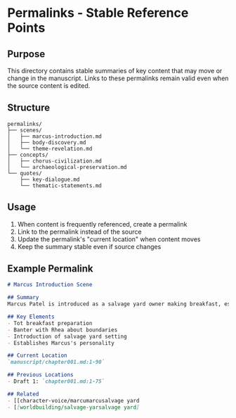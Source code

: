 # Permalinks - Stable Reference Points

## Purpose
This directory contains stable summaries of key content that may move or change in the manuscript. Links to these permalinks remain valid even when the source content is edited.

## Structure
```
permalinks/
├── scenes/
│   ├── marcus-introduction.md
│   ├── body-discovery.md
│   └── theme-revelation.md
├── concepts/
│   ├── chorus-civilization.md
│   └── archaeological-preservation.md
└── quotes/
    ├── key-dialogue.md
    └── thematic-statements.md
```

## Usage
1. When content is frequently referenced, create a permalink
2. Link to the permalink instead of the source
3. Update the permalink's "current location" when content moves
4. Keep the summary stable even if source changes

## Example Permalink

```markdown
# Marcus Introduction Scene

## Summary
Marcus Patel is introduced as a salvage yard owner making breakfast, establishing his working-class perspective and partnership with AI Rhea.

## Key Elements
- Tot breakfast preparation
- Banter with Rhea about boundaries
- Introduction of salvage yard setting
- Establishes Marcus's personality

## Current Location
`manuscript/chapter001.md:1-90`

## Previous Locations
- Draft 1: `chapter001.md:1-75`

## Related
- [[character-voice/marcumarcusalvage yard
- [[worldbuilding/salvage-yarsalvage yard]
```